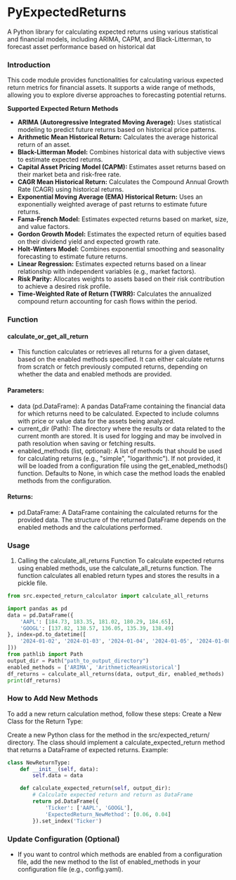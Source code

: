 # PyExpectedReturns

A Python library for calculating expected returns using various statistical and financial models, including ARIMA, CAPM,
and Black-Litterman, to forecast asset performance based on historical dat

### Introduction

This code module provides functionalities for calculating various expected return metrics for financial assets. It
supports a wide range of methods, allowing you to explore diverse approaches to forecasting potential returns.

**Supported Expected Return Methods**

* **ARIMA (Autoregressive Integrated Moving Average):** Uses statistical modeling to predict future returns based on
  historical price patterns.
* **Arithmetic Mean Historical Return:** Calculates the average historical return of an asset.
* **Black-Litterman Model:** Combines historical data with subjective views to estimate expected returns.
* **Capital Asset Pricing Model (CAPM):** Estimates asset returns based on their market beta and risk-free rate.
* **CAGR Mean Historical Return:** Calculates the Compound Annual Growth Rate (CAGR) using historical returns.
* **Exponential Moving Average (EMA) Historical Return:** Uses an exponentially weighted average of past returns to
  estimate future returns.
* **Fama-French Model:** Estimates expected returns based on market, size, and value factors.
* **Gordon Growth Model:** Estimates the expected return of equities based on their dividend yield and expected growth
  rate.
* **Holt-Winters Model:** Combines exponential smoothing and seasonality forecasting to estimate future returns.
* **Linear Regression:** Estimates expected returns based on a linear relationship with independent variables (e.g.,
  market factors).
* **Risk Parity:** Allocates weights to assets based on their risk contribution to achieve a desired risk profile.
* **Time-Weighted Rate of Return (TWRR):** Calculates the annualized compound return accounting for cash flows within
  the period.

### Function
#### calculate_or_get_all_return
* This function calculates or retrieves all returns for a given dataset, based on the enabled methods specified. It can either calculate returns from scratch or fetch previously computed returns, depending on whether the data and enabled methods are provided.

#### Parameters:
* data (pd.DataFrame):
A pandas DataFrame containing the financial data for which returns need to be calculated.
Expected to include columns with price or value data for the assets being analyzed.
* current_dir (Path): The directory where the results or data related to the current month are stored. It is used for logging and may be involved in path resolution when saving or fetching results.
* enabled_methods (list, optional): A list of methods that should be used for calculating returns (e.g., "simple", "logarithmic").
If not provided, it will be loaded from a configuration file using the get_enabled_methods() function.
Defaults to None, in which case the method loads the enabled methods from the configuration.

#### Returns:
* pd.DataFrame: A DataFrame containing the calculated returns for the provided data. The structure of the returned DataFrame depends on the enabled methods and the calculations performed.


### Usage

1. Calling the calculate_all_returns Function
   To calculate expected returns using enabled methods, use the calculate_all_returns function. The function calculates
   all enabled return types and stores the results in a pickle file.

```python
from src.expected_return_calculator import calculate_all_returns

import pandas as pd
data = pd.DataFrame({
    'AAPL': [184.73, 183.35, 181.02, 180.29, 184.65],
    'GOOGL': [137.82, 138.57, 136.05, 135.39, 138.49]
}, index=pd.to_datetime([
    '2024-01-02', '2024-01-03', '2024-01-04', '2024-01-05', '2024-01-08'
]))
from pathlib import Path
output_dir = Path("path_to_output_directory")
enabled_methods = ['ARIMA', 'ArithmeticMeanHistorical']
df_returns = calculate_all_returns(data, output_dir, enabled_methods)
print(df_returns)
```


### How to Add New Methods

To add a new return calculation method, follow these steps:
Create a New Class for the Return Type:

Create a new Python class for the method in the src/expected_return/ directory.
The class should implement a calculate_expected_return method that returns a DataFrame of expected returns.
Example:

```python
class NewReturnType:
    def __init__(self, data):
        self.data = data

    def calculate_expected_return(self, output_dir):
        # Calculate expected return and return as DataFrame
        return pd.DataFrame({
            'Ticker': ['AAPL', 'GOOGL'],
            'ExpectedReturn_NewMethod': [0.06, 0.04]
        }).set_index('Ticker')
```

### Update Configuration (Optional)
* If you want to control which methods are enabled from a configuration file, add the new method to the list of
enabled_methods in your configuration file (e.g., config.yaml).